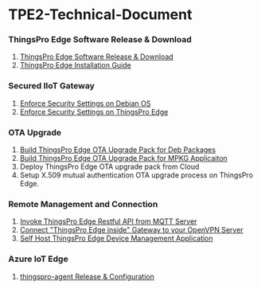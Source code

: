 # TPE2-Technical-Document

### ThingsPro Edge Software Release & Download

1. [ThingsPro Edge Software Release & Download](./documents/ThingsPro%20Edge%20Software%20Release.md)
2. [ThingsPro Edge Installation Guide](./documents/ThingsPro%20Edge%20Installation%20Guide.md) 

### Secured IIoT Gateway

1. [Enforce Security Settings on Debian OS](./documents/Enforce%20Security%20Settings%20on%20Debian%20OS.md)
2. [Enforce Security Settings on ThingsPro Edge](./documents/Enforce%20Security%20Settings%20on%20ThingsPro%20Edge.md)

### OTA Upgrade
1. [Build ThingsPro Edge OTA Upgrade Pack for Deb Packages](./documents/Build%20ThingsPro%20Edge%20OTA%20Upgrade%20Pack%20for%20Deb%20Packages.md)
2. [Build ThingsPro Edge OTA Upgrade Pack for MPKG Applicaiton](./documents/Build%20ThingsPro%20Edge%20OTA%20Upgrade%20Pack%20for%20MPKG%20application.md)
3. Deploy ThingsPro Edge OTA upgrade pack from Cloud
4. Setup X.509 mutual authentication OTA upgrade process on ThingsPro Edge.

### Remote Management and Connection
1. [Invoke ThingsPro Edge Restful API from MQTT Server](./documents/Invoke%20ThingsPro%20Edge%20Restful%20API%20from%20MQTT%20Server.md)
2. [Connect "ThingsPro Edge inside" Gateway to your OpenVPN Server](./documents/Connect%20ThingsPro%20Edge%20inside%20Gateway%20to%20your%20OpenVPN%20Server.md)
3. [Self Host ThingsPro Edge Device Management Application](./documents/TPEDM-guide.md)

### Azure IoT Edge
1. [thingspro-agent Release & Configuration](./documents/thingspro-agent%20Release%20&%20Configuration.md)



